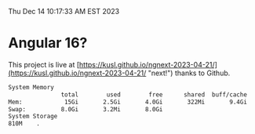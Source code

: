 Thu Dec 14 10:17:33 AM EST 2023

# Angular 16?


This project is live at [https://kusl.github.io/ngnext-2023-04-21/](https://kusl.github.io/ngnext-2023-04-21/ "next!") thanks to Github.

```bash
System Memory
               total        used        free      shared  buff/cache   available
Mem:            15Gi       2.5Gi       4.0Gi       322Mi       9.4Gi        12Gi
Swap:          8.0Gi       3.2Mi       8.0Gi
System Storage
810M	.
